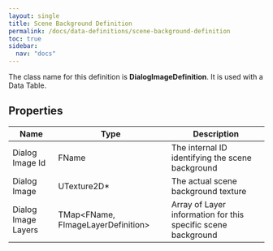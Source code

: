 ```yaml
---
layout: single
title: Scene Background Definition
permalink: /docs/data-definitions/scene-background-definition
toc: true
sidebar:
  nav: "docs"
---
```




The class name for this definition is **DialogImageDefinition**. It is used with a Data Table.

## Properties

| Name | Type | Description |
| --- | --- | --- |
| Dialog Image Id | FName | The internal ID identifying the scene background |
| Dialog Image | UTexture2D* | The actual scene background texture |
| Dialog Image Layers | TMap\<FName, FImageLayerDefinition\> | Array of Layer information for this specific scene background |
